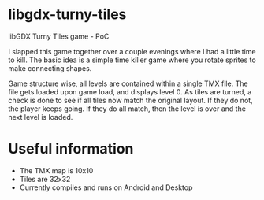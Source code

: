 # libgdx-turny-tiles
libGDX Turny Tiles game - PoC

I slapped this game together over a couple evenings where I had a little time to kill. The basic idea is a simple time killer game where you rotate sprites to make connecting shapes.

Game structure wise, all levels are contained within a single TMX file. The file gets loaded upon game load, and displays level 0. As tiles are turned, a check is done to see if all tiles now match the original layout. If they do not, the player keeps going. If they do all match, then the level is over and the next level is loaded.

# Useful information

* The TMX map is 10x10
* Tiles are 32x32
* Currently compiles and runs on Android and Desktop
